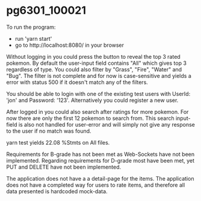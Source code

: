 # pg6301_100021

To run the program: 
- run 'yarn start'
- go to http://localhost:8080/ in your browser

Without logging in you could press the button to reveal the top 3 rated pokemon. By default the user-input field
contains "All" which gives top 3 regardless of type. You could also filter by "Grass", "Fire", "Water" and "Bug". 
The filter is not complete and for now is case-sensitive and yields a error with status 500 if it doesn't match any of the filters.

You should be able to login with one of the existing test users with UserId: 'jon' and Password: '123'.
Alternatively you could register a new user. 

After logged in you could also search after ratings for more pokemon. For now there are only the first 12 pokemon to search from.
This search input-field is also not handled for user-error and will simply not give any response to the user if no match was found.

yarn test yields 22.08 %Stmts on All files.

Requirements for B-grade has not been met as Web-Sockets have not been implemented. 
Regarding requirements for D-grade most have been met, yet PUT and DELETE have not been implemented.

The application does not have a a detail-page for the items.
The application does not have a completed way for users to rate items, and therefore all data presented is hardcoded mock-data.
